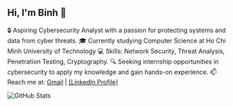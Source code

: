 ## Hi, I'm Binh 👋

<!--
**pe4cechu/pe4cechu** is a ✨ _special_ ✨ repository because its `README.md` (this file) appears on your GitHub profile.

Here are some ideas to get you started:

- 🔭 I’m currently working on ...
- 🌱 I’m currently learning ...
- 👯 I’m looking to collaborate on ...
- 🤔 I’m looking for help with ...
- 💬 Ask me about ...
- 📫 How to reach me: ...
- 😄 Pronouns: ...
- ⚡ Fun fact: ...
-->

🔒 Aspiring Cybersecurity Analyst with a passion for protecting systems and data from cyber threats.
🎓 Currently studying Computer Science at Ho Chi Minh University of Technology
💻 Skills: Network Security, Threat Analysis, Penetration Testing, Cryptography.
🔍 Seeking internship opportunities in cybersecurity to apply my knowledge and gain hands-on experience.
📫 Reach me at: [Gmail](binh.phanpeace@hcmut.edu.vn) | [[LinkedIn Profile]](https://www.linkedin.com/in/binhphanthanh/)

![GitHub Stats](https://github-readme-stats.vercel.app/api?username=pe4cechu&show_icons=true&theme=radical)
